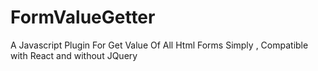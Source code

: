 # FormValueGetter
A Javascript Plugin For Get Value Of All Html Forms Simply , Compatible with React and without JQuery
